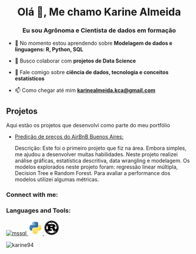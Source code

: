 <h1 align="center">Olá 👋, Me chamo Karine Almeida</h1>
<h3 align="center">Eu sou Agrônoma e Cientista de dados em formação</h3>

- 🌱 No momento estou aprendendo sobre **Modelagem de dados e linguagens: R, Python, SQL**

- 👯 Busco colaborar com **projetos de Data Science**

- 💬 Fale comigo sobre **ciência de dados, tecnologia e conceitos estatísticos**

- 📫 Como chegar até mim **karinealmeida.kca@gmail.com**

## Projetos

Aqui estão os projetos que desenvolvi como parte do meu portfólio

* [Predição de preços do AirBnB Buenos Aires:](https://github.com/karine94/AIRBNB-BUENOS-AIRES.git)

  Descrição: Este foi o primeiro projeto que fiz na área. Embora simples, me ajudou a desenvolver muitas habilidades. Neste projeto realizei análise gráficas, estatística descritiva, data wrangling e modelagem. Os modelos explorados neste projeto foram: regressão linear múltipla, Decision Tree e Random Forest. Para avaliar a performance dos modelos utilizei algumas métricas. 
   

<h3 align="left">Connect with me:</h3>
<p align="left">
</p>

<h3 align="left">Languages and Tools:</h3>
<p align="left"> <a href="https://www.microsoft.com/en-us/sql-server" target="_blank" rel="noreferrer"> <img src="https://www.svgrepo.com/show/303229/microsoft-sql-server-logo.svg" alt="mssql" width="40" height="40"/> </a> <a href="https://www.python.org" target="_blank" rel="noreferrer"> <img src="https://raw.githubusercontent.com/devicons/devicon/master/icons/python/python-original.svg" alt="python" width="40" height="40"/> </a> <a href="https://www.rust-lang.org" target="_blank" rel="noreferrer"> <img src="https://raw.githubusercontent.com/devicons/devicon/master/icons/rust/rust-plain.svg" alt="rust" width="40" height="40"/> </a> </p>

<p><img align="center" src="https://github-readme-stats.vercel.app/api/top-langs?username=karine94&show_icons=true&locale=en&layout=compact" alt="karine94" /></p>

